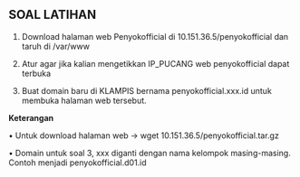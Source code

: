 ## SOAL LATIHAN

1. Download halaman web Penyokofficial di 10.151.36.5/penyokofficial dan taruh di /var/www

2. Atur agar jika kalian mengetikkan IP_PUCANG web penyokofficial dapat terbuka

3. Buat domain baru di KLAMPIS bernama penyokofficial.xxx.id untuk membuka halaman web tersebut.

**Keterangan**

• Untuk download halaman web → wget 10.151.36.5/penyokofficial.tar.gz

• Domain untuk soal 3, xxx diganti dengan nama kelompok masing-masing. Contoh menjadi
penyokofficial.d01.id 